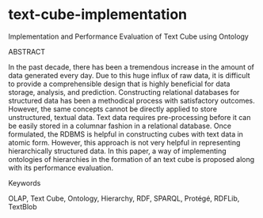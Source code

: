 # text-cube-implementation
Implementation and Performance Evaluation of Text Cube using Ontology

ABSTRACT

In the past decade, there has been a tremendous increase in the amount of data generated every day. Due to this huge influx of raw data, it is difficult to provide a comprehensible design that is highly beneficial for data storage, analysis, and prediction. Constructing relational databases for structured data has been a methodical process with satisfactory outcomes. However, the same concepts cannot be directly applied to store unstructured, textual data. Text data requires pre-processing before it can be easily stored in a columnar fashion in a relational database. Once formulated, the RDBMS is helpful in constructing cubes with text data in atomic form. However, this approach is not very helpful in representing hierarchically structured data. In this paper, a way of implementing ontologies of hierarchies in the formation of an text cube is proposed along with its performance evaluation.

Keywords

OLAP, Text Cube, Ontology, Hierarchy, RDF, SPARQL, Protégé, RDFLib, TextBlob

